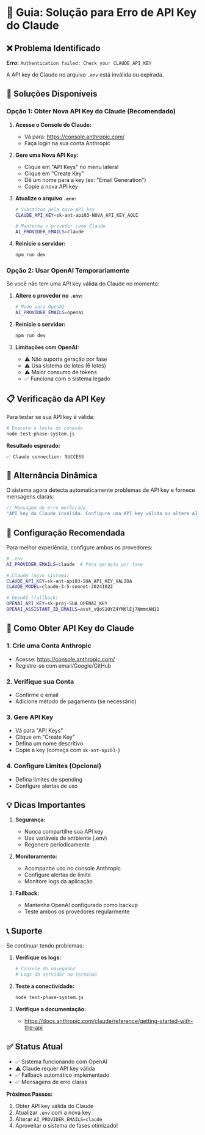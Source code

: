 # 🔑 Guia: Solução para Erro de API Key do Claude

## ❌ Problema Identificado

**Erro:** `Authentication failed: Check your CLAUDE_API_KEY`

A API key do Claude no arquivo `.env` está inválida ou expirada.

## 🔧 Soluções Disponíveis

### **Opção 1: Obter Nova API Key do Claude (Recomendado)**

1. **Acesse o Console do Claude:**
   - Vá para: https://console.anthropic.com/
   - Faça login na sua conta Anthropic

2. **Gere uma Nova API Key:**
   - Clique em "API Keys" no menu lateral
   - Clique em "Create Key"
   - Dê um nome para a key (ex: "Email Generation")
   - Copie a nova API key

3. **Atualize o arquivo `.env`:**
   ```bash
   # Substitua pela nova API key
   CLAUDE_API_KEY=sk-ant-api03-NOVA_API_KEY_AQUI
   
   # Mantenha o provedor como Claude
   AI_PROVIDER_EMAILS=claude
   ```

4. **Reinicie o servidor:**
   ```bash
   npm run dev
   ```

### **Opção 2: Usar OpenAI Temporariamente**

Se você não tem uma API key válida do Claude no momento:

1. **Altere o provedor no `.env`:**
   ```bash
   # Mude para OpenAI
   AI_PROVIDER_EMAILS=openai
   ```

2. **Reinicie o servidor:**
   ```bash
   npm run dev
   ```

3. **Limitações com OpenAI:**
   - ⚠️ Não suporta geração por fase
   - ⚠️ Usa sistema de lotes (6 lotes)
   - ⚠️ Maior consumo de tokens
   - ✅ Funciona com o sistema legado

## 📋 Verificação da API Key

Para testar se sua API key é válida:

```bash
# Execute o teste de conexão
node test-phase-system.js
```

**Resultado esperado:**
```
✅ Claude connection: SUCCESS
```

## 🔄 Alternância Dinâmica

O sistema agora detecta automaticamente problemas de API key e fornece mensagens claras:

```javascript
// Mensagem de erro melhorada
"API key do Claude inválida. Configure uma API key válida ou altere AI_PROVIDER_EMAILS para 'openai' no arquivo .env"
```

## 🎯 Configuração Recomendada

Para melhor experiência, configure ambos os provedores:

```bash
# .env
AI_PROVIDER_EMAILS=claude  # Para geração por fase

# Claude (novo sistema)
CLAUDE_API_KEY=sk-ant-api03-SUA_API_KEY_VALIDA
CLAUDE_MODEL=claude-3-5-sonnet-20241022

# OpenAI (fallback)
OPENAI_API_KEY=sk-proj-SUA_OPENAI_KEY
OPENAI_ASSISTANT_ID_EMAILS=asst_vQoS1OYZ4YM6lEj7NmmnAN11
```

## 🚀 Como Obter API Key do Claude

### **1. Crie uma Conta Anthropic**
- Acesse: https://console.anthropic.com/
- Registre-se com email/Google/GitHub

### **2. Verifique sua Conta**
- Confirme o email
- Adicione método de pagamento (se necessário)

### **3. Gere API Key**
- Vá para "API Keys"
- Clique em "Create Key"
- Defina um nome descritivo
- Copie a key (começa com `sk-ant-api03-`)

### **4. Configure Limites (Opcional)**
- Defina limites de spending
- Configure alertas de uso

## 💡 Dicas Importantes

1. **Segurança:**
   - Nunca compartilhe sua API key
   - Use variáveis de ambiente (.env)
   - Regenere periodicamente

2. **Monitoramento:**
   - Acompanhe uso no console Anthropic
   - Configure alertas de limite
   - Monitore logs da aplicação

3. **Fallback:**
   - Mantenha OpenAI configurado como backup
   - Teste ambos os provedores regularmente

## 📞 Suporte

Se continuar tendo problemas:

1. **Verifique os logs:**
   ```bash
   # Console do navegador
   # Logs do servidor no terminal
   ```

2. **Teste a conectividade:**
   ```bash
   node test-phase-system.js
   ```

3. **Verifique a documentação:**
   - https://docs.anthropic.com/claude/reference/getting-started-with-the-api

## ✅ Status Atual

- ✅ Sistema funcionando com OpenAI
- ⚠️ Claude requer API key válida
- ✅ Fallback automático implementado
- ✅ Mensagens de erro claras

**Próximos Passos:**
1. Obter API key válida do Claude
2. Atualizar `.env` com a nova key
3. Alterar `AI_PROVIDER_EMAILS=claude`
4. Aproveitar o sistema de fases otimizado!